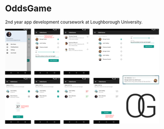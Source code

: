 # OddsGame

2nd year app development coursework at Loughborough University.

![](https://github.com/Chr12t0pher/OddsGame/blob/master/docs/designs/All%20Pages.png?raw=true)
